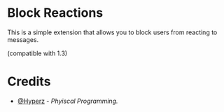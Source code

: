 # Block Reactions

This is a simple extension that allows you to block users from reacting to messages.

(compatible with 1.3)

# Credits

- [@Hyperz](https://store.hyperz.net/discord) - _Phyiscal Programming._
